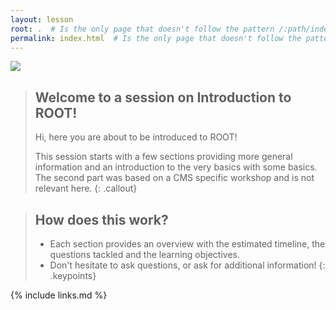 ```yaml
---
layout: lesson
root: .  # Is the only page that doesn't follow the pattern /:path/index.html
permalink: index.html  # Is the only page that doesn't follow the pattern /:path/index.html
---
```


![](fig/banner.png)

> ## Welcome to a session on Introduction to ROOT!
> Hi, here you are about to be introduced to ROOT!
>
> This session starts with a few sections providing more general information and an introduction to the very basics with some basics. The second part was based on a CMS specific workshop and is not relevant here.
{: .callout}

> ## How does this work?
> - Each section provides an overview with the estimated timeline, the questions tackled and the learning objectives. 
> - Don't hesitate to ask questions, or ask for additional information!
{: .keypoints}

<!--
> ## Thank you for participating!
> Thank you for participating in this ROOT exercise! 
{: .testimonial}
-->

{% include links.md %}
